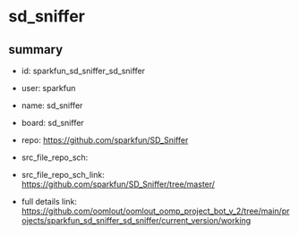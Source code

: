 # sd_sniffer
 
## summary 
* id: sparkfun_sd_sniffer_sd_sniffer
* user: sparkfun
* name: sd_sniffer
* board: sd_sniffer
* repo: https://github.com/sparkfun/SD_Sniffer



* src_file_repo_sch: 
* src_file_repo_sch_link: https://github.com/sparkfun/SD_Sniffer/tree/master/
* full details link: https://github.com/oomlout/oomlout_oomp_project_bot_v_2/tree/main/projects/sparkfun_sd_sniffer_sd_sniffer/current_version/working  








